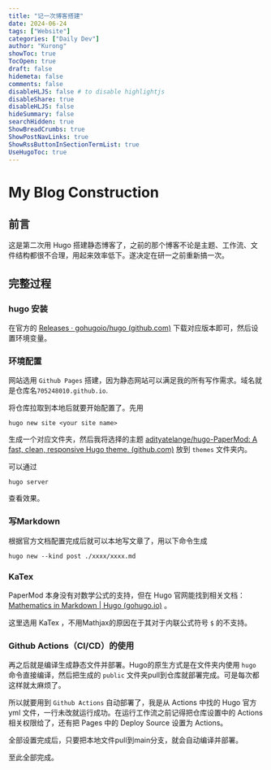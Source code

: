 ```yaml
---
title: "记一次博客搭建"
date: 2024-06-24
tags: ["Website"]
categories: ["Daily Dev"]
author: "Kurong"
showToc: true
TocOpen: true
draft: false
hidemeta: false
comments: false
disableHLJS: false # to disable highlightjs
disableShare: true
disableHLJS: false
hideSummary: false
searchHidden: true
ShowBreadCrumbs: true
ShowPostNavLinks: true
ShowRssButtonInSectionTermList: true
UseHugoToc: true
---
```


# My Blog Construction

## 前言

这是第二次用 Hugo 搭建静态博客了，之前的那个博客不论是主题、工作流、文件结构都很不合理，用起来效率低下。遂决定在研一之前重新搞一次。



## 完整过程

### hugo 安装

在官方的 [Releases · gohugoio/hugo (github.com)](https://github.com/gohugoio/hugo/releases) 下载对应版本即可，然后设置环境变量。



### 环境配置

网站选用 ` Github Pages ` 搭建，因为静态网站可以满足我的所有写作需求。域名就是仓库名`705248010.github.io`.

将仓库拉取到本地后就要开始配置了。先用

```
hugo new site <your site name>
```

生成一个对应文件夹，然后我将选择的主题 [adityatelange/hugo-PaperMod: A fast, clean, responsive Hugo theme. (github.com)](https://github.com/adityatelange/hugo-PaperMod) 放到 `themes` 文件夹内。

可以通过

```
hugo server
```

查看效果。



###  写Markdown

根据官方文档配置完成后就可以本地写文章了，用以下命令生成

```
hugo new --kind post ./xxxx/xxxx.md
```



### KaTex

PaperMod 本身没有对数学公式的支持，但在 Hugo 官网能找到相关文档：[Mathematics in Markdown | Hugo (gohugo.io)](https://gohugo.io/content-management/mathematics/) 。

这里选用 KaTex ，不用Mathjax的原因在于其对于内联公式符号 `$` 的不支持。



### Github Actions（CI/CD）的使用

再之后就是编译生成静态文件并部署。Hugo的原生方式是在文件夹内使用 `hugo` 命令直接编译，然后把生成的 `public` 文件夹pull到仓库就部署完成。可是每次都这样就太麻烦了。

所以就要用到 `Github Actions` 自动部署了，我是从 Actions 中找的 Hugo 官方 yml 文件，一行未改就运行成功。在运行工作流之前记得把仓库设置中的 Actions 相关权限给了，还有把 Pages 中的 Deploy Source 设置为 Actions。

全部设置完成后，只要把本地文件pull到main分支，就会自动编译并部署。

至此全部完成。
